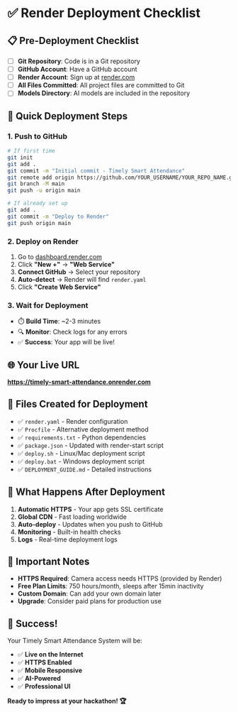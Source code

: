 # ✅ Render Deployment Checklist

## 📋 Pre-Deployment Checklist

- [ ] **Git Repository**: Code is in a Git repository
- [ ] **GitHub Account**: Have a GitHub account
- [ ] **Render Account**: Sign up at [render.com](https://render.com)
- [ ] **All Files Committed**: All project files are committed to Git
- [ ] **Models Directory**: AI models are included in the repository

## 🚀 Quick Deployment Steps

### 1. Push to GitHub
```bash
# If first time
git init
git add .
git commit -m "Initial commit - Timely Smart Attendance"
git remote add origin https://github.com/YOUR_USERNAME/YOUR_REPO_NAME.git
git branch -M main
git push -u origin main

# If already set up
git add .
git commit -m "Deploy to Render"
git push origin main
```

### 2. Deploy on Render
1. Go to [dashboard.render.com](https://dashboard.render.com)
2. Click **"New +"** → **"Web Service"**
3. **Connect GitHub** → Select your repository
4. **Auto-detect** → Render will find `render.yaml`
5. Click **"Create Web Service"**

### 3. Wait for Deployment
- ⏱️ **Build Time**: ~2-3 minutes
- 🔍 **Monitor**: Check logs for any errors
- ✅ **Success**: Your app will be live!

## 🌐 Your Live URL
**https://timely-smart-attendance.onrender.com**

## 🔧 Files Created for Deployment

- ✅ `render.yaml` - Render configuration
- ✅ `Procfile` - Alternative deployment method
- ✅ `requirements.txt` - Python dependencies
- ✅ `package.json` - Updated with render-start script
- ✅ `deploy.sh` - Linux/Mac deployment script
- ✅ `deploy.bat` - Windows deployment script
- ✅ `DEPLOYMENT_GUIDE.md` - Detailed instructions

## 🎯 What Happens After Deployment

1. **Automatic HTTPS** - Your app gets SSL certificate
2. **Global CDN** - Fast loading worldwide
3. **Auto-deploy** - Updates when you push to GitHub
4. **Monitoring** - Built-in health checks
5. **Logs** - Real-time deployment logs

## 🚨 Important Notes

- **HTTPS Required**: Camera access needs HTTPS (provided by Render)
- **Free Plan Limits**: 750 hours/month, sleeps after 15min inactivity
- **Custom Domain**: Can add your own domain later
- **Upgrade**: Consider paid plans for production use

## 🎉 Success!

Your Timely Smart Attendance System will be:
- ✅ **Live on the Internet**
- ✅ **HTTPS Enabled**
- ✅ **Mobile Responsive**
- ✅ **AI-Powered**
- ✅ **Professional UI**

**Ready to impress at your hackathon! 🏆**


